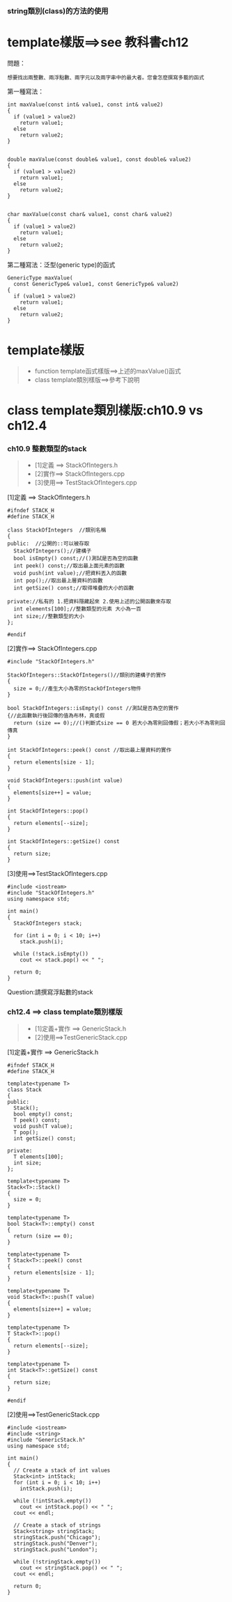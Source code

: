 ### string類別(class)的方法的使用

# template樣版==>see 教科書ch12

問題：
```
想要找出兩整數、兩浮點數、兩字元以及兩字串中的最大者。您會怎麼撰寫多載的函式
```

第一種寫法：
```
int maxValue(const int& value1, const int& value2)
{
  if (value1 > value2)
    return value1;
  else
    return value2;
}


double maxValue(const double& value1, const double& value2)
{
  if (value1 > value2)
    return value1;
  else
    return value2;
}


char maxValue(const char& value1, const char& value2)
{
  if (value1 > value2)
    return value1;
  else
    return value2;
}

```


第二種寫法：泛型(generic type)的函式
```
GenericType maxValue(
  const GenericType& value1, const GenericType& value2)
{
  if (value1 > value2)
    return value1;
  else
    return value2;
}
```

# template樣版

>* function template函式樣版==>上述的maxValue()函式
>* class template類別樣版==>參考下說明

# class template類別樣版:ch10.9 vs ch12.4

### ch10.9 整數類型的stack

>* [1]定義 ==> StackOfIntegers.h
>* [2]實作==> StackOfIntegers.cpp
>* [3]使用==> TestStackOfIntegers.cpp

[1]定義 ==> StackOfIntegers.h
```
#ifndef STACK_H
#define STACK_H

class StackOfIntegers  //類別名稱
{
public:  //公開的::可以被存取
  StackOfIntegers();//建構子
  bool isEmpty() const;//()測試是否為空的函數
  int peek() const;//取出最上面元素的函數
  void push(int value);//把資料丟入的函數
  int pop();//取出最上層資料的函數
  int getSize() const;//取得堆疊的大小的函數

private://私有的 1.把資料隱藏起來 2.使用上述的公開函數來存取
  int elements[100];//整數類型的元素 大小為一百
  int size;//整數類型的大小
};

#endif
```

[2]實作==> StackOfIntegers.cpp
```
#include "StackOfIntegers.h"

StackOfIntegers::StackOfIntegers()//類別的建構子的實作
{
  size = 0;//產生大小為零的StackOfIntegers物件
}

bool StackOfIntegers::isEmpty() const //測試是否為空的實作
{//此函數執行後回傳的值為布林，真或假
  return (size == 0);//()判斷式size == 0 若大小為零則回傳假；若大小不為零則回傳真
}

int StackOfIntegers::peek() const //取出最上層資料的實作
{
  return elements[size - 1];
}

void StackOfIntegers::push(int value)
{
  elements[size++] = value;
}

int StackOfIntegers::pop()
{
  return elements[--size];
}

int StackOfIntegers::getSize() const
{
  return size;
}
```

[3]使用==>TestStackOfIntegers.cpp
```
#include <iostream>
#include "StackOfIntegers.h"
using namespace std;

int main()
{
  StackOfIntegers stack;

  for (int i = 0; i < 10; i++)
    stack.push(i);

  while (!stack.isEmpty())
    cout << stack.pop() << " ";

  return 0;
}
```

Question:請撰寫浮點數的stack

### ch12.4 ==> class template類別樣版

>* [1]定義+實作 ==> GenericStack.h
>* [2]使用==>TestGenericStack.cpp


[1]定義+實作 ==> GenericStack.h
```
#ifndef STACK_H
#define STACK_H

template<typename T>
class Stack
{
public:
  Stack();
  bool empty() const;
  T peek() const;
  void push(T value);
  T pop();
  int getSize() const;

private:
  T elements[100];
  int size;
};

template<typename T>
Stack<T>::Stack()
{
  size = 0;
}

template<typename T>
bool Stack<T>::empty() const
{
  return (size == 0);
}

template<typename T>
T Stack<T>::peek() const
{
  return elements[size - 1];
}

template<typename T>
void Stack<T>::push(T value)
{
  elements[size++] = value;
}

template<typename T>
T Stack<T>::pop()
{
  return elements[--size];
}

template<typename T>
int Stack<T>::getSize() const
{
  return size;
}

#endif
```
[2]使用==>TestGenericStack.cpp

```
#include <iostream>
#include <string>
#include "GenericStack.h"
using namespace std;

int main()
{
  // Create a stack of int values
  Stack<int> intStack;
  for (int i = 0; i < 10; i++)
    intStack.push(i);

  while (!intStack.empty())
    cout << intStack.pop() << " ";
  cout << endl;

  // Create a stack of strings
  Stack<string> stringStack;
  stringStack.push("Chicago");
  stringStack.push("Denver");
  stringStack.push("London");

  while (!stringStack.empty())
    cout << stringStack.pop() << " ";
  cout << endl;

  return 0;
}
```

